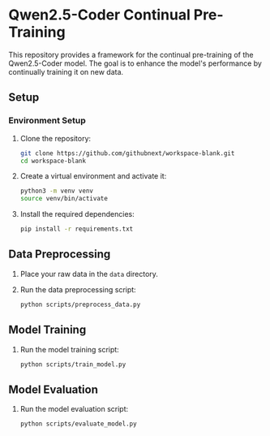 # Qwen2.5-Coder Continual Pre-Training

This repository provides a framework for the continual pre-training of the Qwen2.5-Coder model. The goal is to enhance the model's performance by continually training it on new data.

## Setup

### Environment Setup

1. Clone the repository:
    ```bash
    git clone https://github.com/githubnext/workspace-blank.git
    cd workspace-blank
    ```

2. Create a virtual environment and activate it:
    ```bash
    python3 -m venv venv
    source venv/bin/activate
    ```

3. Install the required dependencies:
    ```bash
    pip install -r requirements.txt
    ```

## Data Preprocessing

1. Place your raw data in the `data` directory.

2. Run the data preprocessing script:
    ```bash
    python scripts/preprocess_data.py
    ```

## Model Training

1. Run the model training script:
    ```bash
    python scripts/train_model.py
    ```

## Model Evaluation

1. Run the model evaluation script:
    ```bash
    python scripts/evaluate_model.py
    ```
